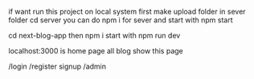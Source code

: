 if want run this project on local system first make upload folder in sever folder
cd server
you can do npm i  for sever and start with npm start

cd next-blog-app
then npm i 
start with npm run dev

localhost:3000 is home page all blog show this page 

/login
/register signup
/admin
